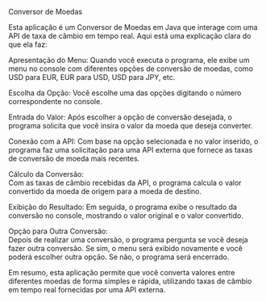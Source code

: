  Conversor de Moedas

Esta aplicação é um Conversor de Moedas em Java que interage com uma API de taxa de câmbio em tempo real. Aqui está uma explicação 
clara do que ela faz:

Apresentação do Menu:
        Quando você executa o programa, ele exibe um menu no console com diferentes opções de conversão de moedas, como USD para EUR, EUR para USD, USD para JPY, etc.
        
 Escolha da Opção:
          Você escolhe uma das opções digitando o número correspondente no console.

Entrada do Valor:
        Após escolher a opção de conversão desejada, o programa solicita que você insira o valor da moeda que deseja converter.

Conexão com a API:
        Com base na opção selecionada e no valor inserido, o programa faz uma solicitação para uma API externa que fornece as taxas de conversão de moeda mais recentes.

Cálculo da Conversão:        
        Com as taxas de câmbio recebidas da API, o programa calcula o valor convertido da moeda de origem para a moeda de destino.

Exibição do Resultado:
        Em seguida, o programa exibe o resultado da conversão no console, mostrando o valor original e o valor convertido.

Opção para Outra Conversão:                                
        Depois de realizar uma conversão, o programa pergunta se você deseja fazer outra conversão. Se sim, o menu será exibido novamente e você poderá escolher outra opção. Se não, o programa será encerrado.

Em resumo, esta aplicação permite que você converta valores entre diferentes moedas de forma simples e rápida, utilizando taxas de câmbio em tempo real fornecidas por uma API externa.
